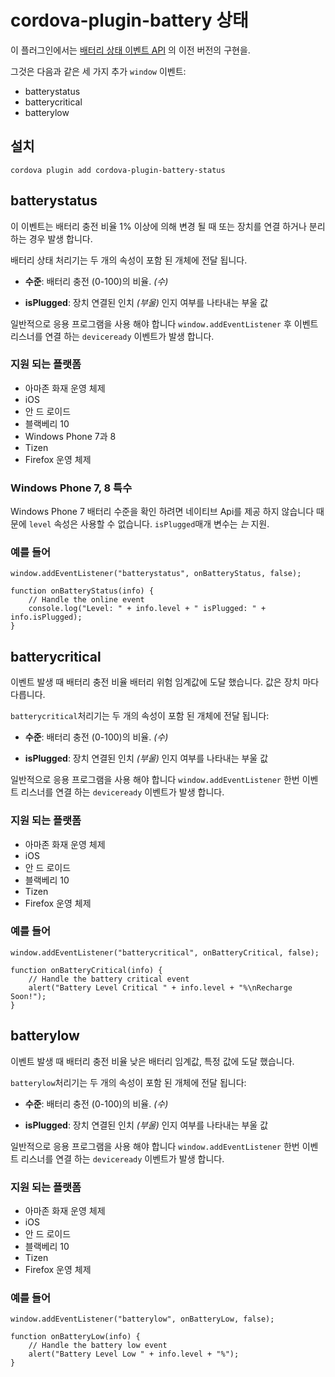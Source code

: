 <!---
    Licensed to the Apache Software Foundation (ASF) under one
    or more contributor license agreements.  See the NOTICE file
    distributed with this work for additional information
    regarding copyright ownership.  The ASF licenses this file
    to you under the Apache License, Version 2.0 (the
    "License"); you may not use this file except in compliance
    with the License.  You may obtain a copy of the License at

      http://www.apache.org/licenses/LICENSE-2.0

    Unless required by applicable law or agreed to in writing,
    software distributed under the License is distributed on an
    "AS IS" BASIS, WITHOUT WARRANTIES OR CONDITIONS OF ANY
    KIND, either express or implied.  See the License for the
    specific language governing permissions and limitations
    under the License.
-->

# cordova-plugin-battery 상태

이 플러그인에서는 [배터리 상태 이벤트 API][1] 의 이전 버전의 구현을.

 [1]: http://www.w3.org/TR/2011/WD-battery-status-20110915/

그것은 다음과 같은 세 가지 추가 `window` 이벤트:

*   batterystatus
*   batterycritical
*   batterylow

## 설치

    cordova plugin add cordova-plugin-battery-status
    

## batterystatus

이 이벤트는 배터리 충전 비율 1% 이상에 의해 변경 될 때 또는 장치를 연결 하거나 분리 하는 경우 발생 합니다.

배터리 상태 처리기는 두 개의 속성이 포함 된 개체에 전달 됩니다.

*   **수준**: 배터리 충전 (0-100)의 비율. *(수)*

*   **isPlugged**: 장치 연결된 인치 *(부울)* 인지 여부를 나타내는 부울 값

일반적으로 응용 프로그램을 사용 해야 합니다 `window.addEventListener` 후 이벤트 리스너를 연결 하는 `deviceready` 이벤트가 발생 합니다.

### 지원 되는 플랫폼

*   아마존 화재 운영 체제
*   iOS
*   안 드 로이드
*   블랙베리 10
*   Windows Phone 7과 8
*   Tizen
*   Firefox 운영 체제

### Windows Phone 7, 8 특수

Windows Phone 7 배터리 수준을 확인 하려면 네이티브 Api를 제공 하지 않습니다 때문에 `level` 속성은 사용할 수 없습니다. `isPlugged`매개 변수는 *는* 지원.

### 예를 들어

    window.addEventListener("batterystatus", onBatteryStatus, false);
    
    function onBatteryStatus(info) {
        // Handle the online event
        console.log("Level: " + info.level + " isPlugged: " + info.isPlugged);
    }
    

## batterycritical

이벤트 발생 때 배터리 충전 비율 배터리 위험 임계값에 도달 했습니다. 값은 장치 마다 다릅니다.

`batterycritical`처리기는 두 개의 속성이 포함 된 개체에 전달 됩니다:

*   **수준**: 배터리 충전 (0-100)의 비율. *(수)*

*   **isPlugged**: 장치 연결된 인치 *(부울)* 인지 여부를 나타내는 부울 값

일반적으로 응용 프로그램을 사용 해야 합니다 `window.addEventListener` 한번 이벤트 리스너를 연결 하는 `deviceready` 이벤트가 발생 합니다.

### 지원 되는 플랫폼

*   아마존 화재 운영 체제
*   iOS
*   안 드 로이드
*   블랙베리 10
*   Tizen
*   Firefox 운영 체제

### 예를 들어

    window.addEventListener("batterycritical", onBatteryCritical, false);
    
    function onBatteryCritical(info) {
        // Handle the battery critical event
        alert("Battery Level Critical " + info.level + "%\nRecharge Soon!");
    }
    

## batterylow

이벤트 발생 때 배터리 충전 비율 낮은 배터리 임계값, 특정 값에 도달 했습니다.

`batterylow`처리기는 두 개의 속성이 포함 된 개체에 전달 됩니다:

*   **수준**: 배터리 충전 (0-100)의 비율. *(수)*

*   **isPlugged**: 장치 연결된 인치 *(부울)* 인지 여부를 나타내는 부울 값

일반적으로 응용 프로그램을 사용 해야 합니다 `window.addEventListener` 한번 이벤트 리스너를 연결 하는 `deviceready` 이벤트가 발생 합니다.

### 지원 되는 플랫폼

*   아마존 화재 운영 체제
*   iOS
*   안 드 로이드
*   블랙베리 10
*   Tizen
*   Firefox 운영 체제

### 예를 들어

    window.addEventListener("batterylow", onBatteryLow, false);
    
    function onBatteryLow(info) {
        // Handle the battery low event
        alert("Battery Level Low " + info.level + "%");
    }
